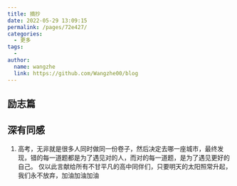 ```yaml
---
title: 摘抄
date: 2022-05-29 13:09:15
permalink: /pages/72e427/
categories:
  - 更多
tags:
  - 
author: 
  name: wangzhe
  link: https://github.com/Wangzhe00/blog
---
```



## 励志篇


## 深有同感

1. 高考，无非就是很多人同时做同一份卷子，然后决定去哪一座城市，最终发现，错的每一道题都是为了遇见对的人，而对的每一道题，是为了遇见更好的自己。 仅以此言献给所有不甘平凡的高中同伴们，只要明天的太阳照常升起，我们永不放弃，加油加油加油